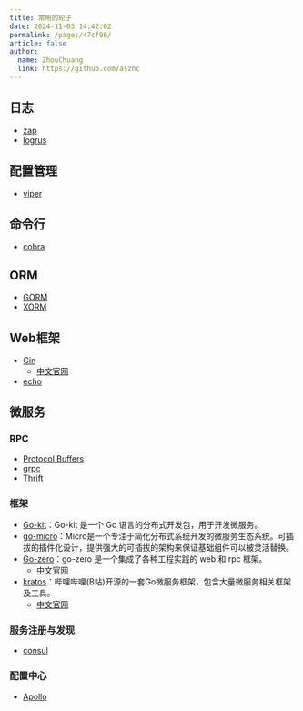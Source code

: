 ```yaml
---
title: 常用的轮子
date: 2024-11-03 14:42:02
permalink: /pages/47cf96/
article: false
author: 
  name: ZhouChuang
  link: https://github.com/aszhc
---
```


## 日志

- [zap](https://github.com/uber-go/zap)
- [logrus](https://github.com/sirupsen/logrus)

## 配置管理

- [viper](https://github.com/spf13/viper)

## 命令行

* [cobra](https://github.com/spf13/cobra)

## ORM

- [GORM](https://gorm.io/zh_CN/docs/index.html)
- [XORM](https://xorm.io/zh/)

## Web框架

- [Gin](https://github.com/gin-gonic/gin)
  - [中文官网](https://gin-gonic.com/zh-cn/)
- [echo](https://github.com/labstack/echo)

## 微服务

### RPC

* [Protocol Buffers](https://github.com/protocolbuffers/protobuf)
* [grpc](https://grpc.io/)
* [Thrift](https://thrift.apache.org/)

### 框架

* [Go-kit](https://github.com/go-kit/kit/)：Go-kit 是一个 Go 语言的分布式开发包，用于开发微服务。
* [go-micro](https://github.com/micro/go-micro)：Micro是一个专注于简化分布式系统开发的微服务生态系统。可插拔的插件化设计，提供强大的可插拔的架构来保证基础组件可以被灵活替换。
* [Go-zero](https://github.com/zeromicro/go-zero)：go-zero 是一个集成了各种工程实践的 web 和 rpc 框架。
  * [中文官网](https://go-zero.dev/)
* [kratos](https://github.com/go-kratos/kratos)：哔哩哔哩(B站)开源的一套Go微服务框架，包含大量微服务相关框架及工具。
  * [中文官网](https://go-kratos.dev/docs/)

### 服务注册与发现

* [consul](https://github.com/hashicorp/consul)

### 配置中心

* [Apollo](https://github.com/apolloconfig/apollo)
